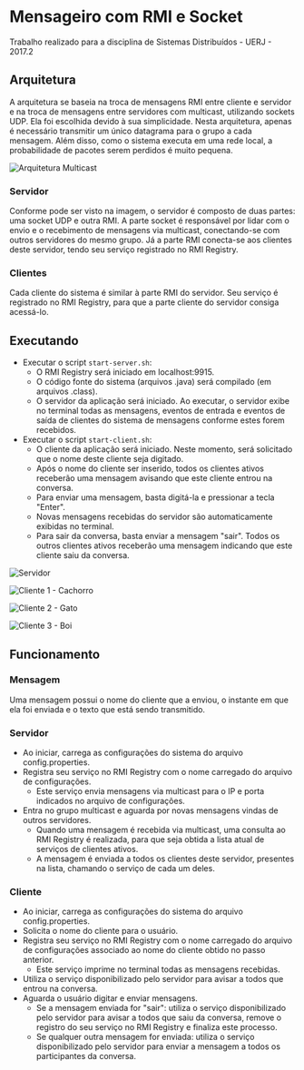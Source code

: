 # Mensageiro com RMI e Socket
Trabalho realizado para a disciplina de Sistemas Distribuídos - UERJ - 2017.2

## Arquitetura
A arquitetura se baseia na troca de mensagens RMI entre cliente e servidor e na troca de mensagens entre servidores com multicast, utilizando sockets UDP. Ela foi escolhida devido à sua simplicidade. Nesta arquitetura, apenas é necessário transmitir um único datagrama para o grupo a cada mensagem. Além disso, como o sistema executa em uma rede local, a probabilidade de pacotes serem perdidos é muito pequena.

![Arquitetura Multicast](https://i.imgur.com/IMH1Tx6.png)

### Servidor
Conforme pode ser visto na imagem, o servidor é composto de duas partes: uma socket UDP e outra RMI. A parte socket é responsável por lidar com o envio e o recebimento de mensagens via multicast, conectando-se com outros servidores do mesmo grupo. Já a parte RMI conecta-se aos clientes deste servidor, tendo seu serviço registrado no RMI Registry.

### Clientes
Cada cliente do sistema é similar à parte RMI do servidor. Seu serviço é registrado no RMI Registry, para que a parte cliente do servidor consiga acessá-lo. 

## Executando
- Executar o script `start-server.sh`:
	- O RMI Registry será iniciado em localhost:9915.
	- O código fonte do sistema (arquivos .java) será compilado (em arquivos .class).
	- O servidor da aplicação será iniciado. Ao executar, o servidor exibe no terminal todas as mensagens, eventos de entrada e eventos de saída de clientes do sistema de mensagens conforme estes forem recebidos.
- Executar o script `start-client.sh`:
	-  O cliente da aplicação será iniciado. Neste momento, será solicitado que o nome deste cliente seja digitado.
	- Após o nome do cliente ser inserido, todos os clientes ativos receberão uma mensagem avisando que este cliente entrou na conversa.
	- Para enviar uma mensagem, basta digitá-la e pressionar a tecla "Enter".
	- Novas mensagens recebidas do servidor são automaticamente exibidas no terminal.
	- Para sair da conversa, basta enviar a mensagem "sair". Todos os outros clientes ativos receberão uma mensagem indicando que este cliente saiu da conversa.
	

![Servidor](https://i.imgur.com/w9VrT22.png)

![Cliente 1 - Cachorro](https://i.imgur.com/H6Uj3Zq.png)

![Cliente 2 - Gato](https://i.imgur.com/LHl7hL3.png)

![Cliente 3 - Boi](https://i.imgur.com/qkoQqEZ.png)

## Funcionamento
### Mensagem
Uma mensagem possui o nome do cliente que a enviou, o instante em que ela foi enviada e o texto que está sendo transmitido.

### Servidor
- Ao iniciar, carrega as configurações do sistema do arquivo config.properties.
- Registra seu serviço no RMI Registry com o nome carregado do arquivo de configurações.
	- Este serviço envia mensagens via multicast para o IP e porta indicados no arquivo de configurações.
- Entra no grupo multicast e aguarda por novas mensagens vindas de outros servidores.
	- Quando uma mensagem é recebida via multicast, uma consulta ao RMI Registry é realizada, para que seja obtida a lista atual de serviços de clientes ativos.
	- A mensagem é enviada a todos os clientes deste servidor, presentes na lista, chamando o serviço de cada um deles. 

### Cliente
- Ao iniciar, carrega as configurações do sistema do arquivo config.properties.
- Solicita o nome do cliente para o usuário.
- Registra seu serviço no RMI Registry com o nome carregado do arquivo de configurações associado ao nome do cliente obtido no passo anterior.
	- Este serviço imprime no terminal todas as mensagens recebidas.
- Utiliza o serviço disponibilizado pelo servidor para avisar a todos que entrou na conversa.
- Aguarda o usuário digitar e enviar mensagens.
	- Se a mensagem enviada for "sair": utiliza o serviço disponibilizado pelo servidor para avisar a todos que saiu da conversa, remove o registro do seu serviço no RMI Registry e finaliza este processo.
	- Se qualquer outra mensagem for enviada: utiliza o serviço disponibilizado pelo servidor para enviar a mensagem a todos os participantes da conversa.